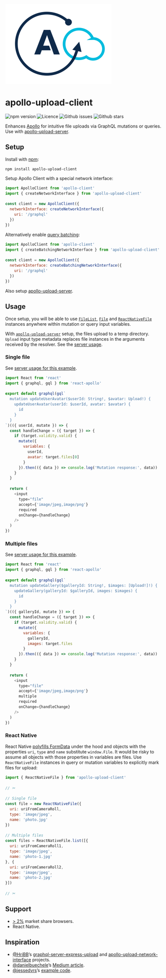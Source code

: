![Apollo upload logo](apollo-upload-logo.svg)

# apollo-upload-client

![npm version](https://img.shields.io/npm/v/apollo-upload-client.svg?style=flat-square)
![Licence](https://img.shields.io/npm/l/apollo-upload-client.svg?style=flat-square)
![Github issues](https://img.shields.io/github/issues/jaydenseric/apollo-upload-client.svg?style=flat-square)
![Github stars](https://img.shields.io/github/stars/jaydenseric/apollo-upload-client.svg?style=flat-square)

Enhances [Apollo](http://apollodata.com) for intuitive file uploads via GraphQL mutations or queries. Use with [apollo-upload-server](https://github.com/jaydenseric/apollo-upload-server).

## Setup

Install with [npm](https://npmjs.com):

```
npm install apollo-upload-client
```

Setup Apollo Client with a special network interface:

```js
import ApolloClient from 'apollo-client'
import { createNetworkInterface } from 'apollo-upload-client'

const client = new ApolloClient({
  networkInterface: createNetworkInterface({
    uri: '/graphql'
  })
})
```

Alternatively enable [query batching](http://dev.apollodata.com/core/network.html#query-batching):

```js
import ApolloClient from 'apollo-client'
import { createBatchingNetworkInterface } from 'apollo-upload-client'

const client = new ApolloClient({
  networkInterface: createBatchingNetworkInterface({
    uri: '/graphql'
  })
})
```

Also setup [apollo-upload-server](https://github.com/jaydenseric/apollo-upload-server).

## Usage

Once setup, you will be able to use [`FileList`](https://developer.mozilla.org/en/docs/Web/API/FileList), [`File`](https://developer.mozilla.org/en/docs/Web/API/File) and [`ReactNativeFile`](https://github.com/jaydenseric/apollo-upload-client#react-native) instances anywhere within mutation or query input variables.

With [`apollo-upload-server`](https://github.com/jaydenseric/apollo-upload-server) setup, the files upload to a temp directory. `Upload` input type metadata replaces file instances in the arguments received by the resolver. See the [server usage](https://github.com/jaydenseric/apollo-upload-server#usage).

### Single file

See [server usage for this example](https://github.com/jaydenseric/apollo-upload-server#single-file).

```js
import React from 'react'
import { graphql, gql } from 'react-apollo'

export default graphql(gql`
  mutation updateUserAvatar($userId: String!, $avatar: Upload!) {
    updateUserAvatar(userId: $userId, avatar: $avatar) {
      id
    }
  }
`)(({ userId, mutate }) => {
  const handleChange = ({ target }) => {
    if (target.validity.valid) {
      mutate({
        variables: {
          userId,
          avatar: target.files[0]
        }
      }).then(({ data }) => console.log('Mutation response:', data))
    }
  }

  return (
    <input
      type="file"
      accept={'image/jpeg,image/png'}
      required
      onChange={handleChange}
    />
  )
})
```

### Multiple files

See [server usage for this example](https://github.com/jaydenseric/apollo-upload-server#multiple-files).

```js
import React from 'react'
import { graphql, gql } from 'react-apollo'

export default graphql(gql`
  mutation updateGallery($galleryId: String!, $images: [Upload!]!) {
    updateGallery(galleryId: $galleryId, images: $images) {
      id
    }
  }
`)(({ galleryId, mutate }) => {
  const handleChange = ({ target }) => {
    if (target.validity.valid) {
      mutate({
        variables: {
          galleryId,
          images: target.files
        }
      }).then(({ data }) => console.log('Mutation response:', data))
    }
  }

  return (
    <input
      type="file"
      accept={'image/jpeg,image/png'}
      multiple
      required
      onChange={handleChange}
    />
  )
})
```

### React Native

React Native [polyfills FormData](https://github.com/facebook/react-native/blob/v0.45.1/Libraries/Network/FormData.js) under the hood and objects with the properties `uri`, `type` and `name` substitute `window.File`. It would be risky to assume all objects with those properties in variables are files. Use `ReactNativeFile` instances in query or mutation variables to explicitly mark files for upload:

```js
import { ReactNativeFile } from 'apollo-upload-client'

// ✂

// Single file
const file = new ReactNativeFile({
  uri: uriFromCameraRoll,
  type: 'image/jpeg',
  name: 'photo.jpg'
})

// Multiple files
const files = ReactNativeFile.list([{
  uri: uriFromCameraRoll1,
  type: 'image/jpeg',
  name: 'photo-1.jpg'
}, {
  uri: uriFromCameraRoll2,
  type: 'image/jpeg',
  name: 'photo-2.jpg'
}])

// ✂
```

## Support

- [> 2%](http://browserl.ist/?q=%3E+2%25) market share browsers.
- React Native.

## Inspiration

- [@HriBB](https://github.com/HriBB)’s [graphql-server-express-upload](https://github.com/HriBB/graphql-server-express-upload) and [apollo-upload-network-interface](https://github.com/HriBB/apollo-upload-network-interface) projects.
- [@danielbuechele](https://github.com/danielbuechele)’s [Medium article](https://medium.com/@danielbuechele/file-uploads-with-graphql-and-apollo-5502bbf3941e).
- [@jessedvrs](https://github.com/jessedvrs)’s [example code](https://github.com/HriBB/apollo-upload-network-interface/issues/5#issuecomment-280018715).
